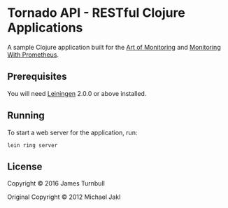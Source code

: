 # Tornado API - RESTful Clojure Applications

A sample Clojure application built for the [Art of
Monitoring](https://artofmonitoring.com) and
[Monitoring With Prometheus](https://prometheusbook.com).

## Prerequisites

You will need [Leiningen][] 2.0.0 or above installed.

[leiningen]: https://github.com/technomancy/leiningen

## Running

To start a web server for the application, run:

    lein ring server

## License

Copyright © 2016 James Turnbull

Original Copyright &copy; 2012 Michael Jakl
